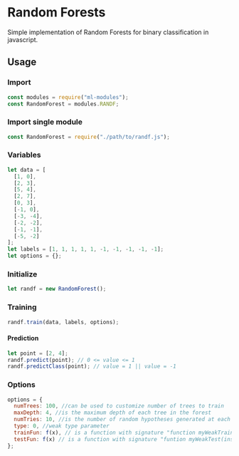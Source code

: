 # Random Forests

Simple implementation of Random Forests for binary classification in javascript.

## Usage

### Import

```javascript
const modules = require("ml-modules");
const RandomForest = modules.RANDF;
```

### Import single module

```javascript
const RandomForest = require("./path/to/randf.js");
```

### Variables

```javascript
let data = [
  [1, 0],
  [2, 3],
  [5, 4],
  [2, 7],
  [0, 3],
  [-1, 0],
  [-3, -4],
  [-2, -2],
  [-1, -1],
  [-5, -2]
];
let labels = [1, 1, 1, 1, 1, -1, -1, -1, -1, -1];
let options = {};
```

### Initialize

```javascript
let randf = new RandomForest();
```

### Training

```javascript
randf.train(data, labels, options);
```

#### Prediction

```javascript
let point = [2, 4];
randf.predict(point); // 0 <= value <= 1
randf.predictClass(point); // value = 1 || value = -1
```

### Options

```javascript
options = {
  numTrees: 100, //can be used to customize number of trees to train
  maxDepth: 4, //is the maximum depth of each tree in the forest
  numTries: 10, //is the number of random hypotheses generated at each node during training
  type: 0, //weak type parameter
  trainFun: f(x), // is a function with signature "function myWeakTrain(data, labels, ix, options)". Here, ix is a list of indeces into data of the instances that should be payed attention to. Everything not in the list should be ignored. This is done for efficiency. The function should return a model where you store variables. (i.e. model = {}; model.myvar = 5;) This will be passed to testFun.
  testFun: f(x) // is a function with signature "funtion myWeakTest(inst, model)" where inst is 1D array specifying an example, and model will be the same model that you return in options.trainFun.
};
```
